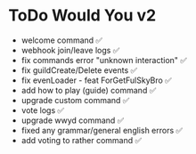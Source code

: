 # ToDo Would You v2

- welcome command ✅
- webhook join/leave logs ✅
- fix commands error "unknown interaction" ✅
- fix guildCreate/Delete events ✅
- fix evenLoader - feat ForGetFulSkyBro ✅
- add how to play (guide) command ✅
- upgrade custom command ✅
- vote logs ✅
- upgrade wwyd command ✅
- fixed any grammar/general english errors ✅
- add voting to rather command ✅
